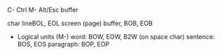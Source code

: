 # 

C-    Ctrl
M-    Alt/Esc
buffer



char
lineBOL, EOL
screen (page)
buffer, BOB, EOB

* Logical units (M-)
word: BOW, EOW, B2W (on space char)
sentence: BOS, EOS
paragraph: BOP, EOP
